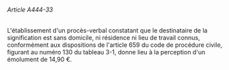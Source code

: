 ###### Article A444-33

L'établissement d'un procès-verbal constatant que le destinataire de la signification est sans domicile, ni résidence ni lieu de travail connus, conformément aux dispositions de l'article 659 du code de procédure civile, figurant au numéro 130 du tableau 3-1, donne lieu à la perception d'un émolument de 14,90 €.

